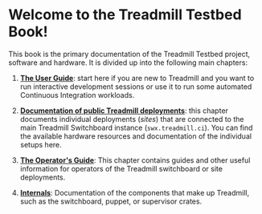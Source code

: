 # Welcome to the Treadmill Testbed Book!

This book is the primary documentation of the Treadmill Testbed
project, software and hardware. It is divided up into the following
main chapters:

1. [**The User Guide**](user_guide.md): start here if you are new to Treadmill
   and you want to run interactive development sessions or use it to run some
   automated Continuous Integration workloads.

2. [**Documentation of public Treadmill deployments**](deployments.md): this
   chapter documents individual deployments (*sites*) that are connected to the
   main Treadmill Switchboard instance (`swx.treadmill.ci`). You can find the
   available hardware resources and documentation of the individual setups here.

3. [**The Operator's Guide**](operator_guide.md): This chapter contains guides
   and other useful information for operators of the Treadmill switchboard or
   site deployments.

4. [**Internals**](internals.md): Documentation of the components that make up
   Treadmill, such as the switchboard, puppet, or supervisor crates.

